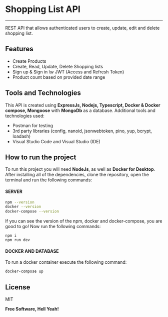 # Shopping List API
---

REST API that allows authenticated users to create, update, edit and delete shopping list.

## Features

- Create Products
- Create, Read, Update, Delete Shopping lists
- Sign up & Sign in \w JWT (Access and Refresh Token)
- Product count based on provided date range

## Tools and Technologies

This API is created using **ExpressJs, Nodejs, Typescript, Docker & Docker compose, Mongoose** with **MongoDb** as a database. Additional tools and technologies used:

- Postman for testing
- 3rd party libraries (config, nanoid, jsonwebtoken, pino, yup, bcrypt, loadash)
- Visual Studio Code and Visual Studio (IDE)

## How to run the project

To run this project you will need **NodeJs**, as well as **Docker for Desktop**.
After installing all of the dependencies, clone the repository, open the terminal and run the following commands:

#### SERVER

```sh
npm --version
docker --version
docker-compose --version
```
If you can see the version of the npm, docker and docker-compose, you are good to go!
Now run the following commands:
```
npm i
npm run dev
```

#### DOCKER AND DATABASE

To run a docker container execute the following command:

```sh
docker-compose up
```

## License

MIT

**Free Software, Hell Yeah!**

